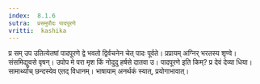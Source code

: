 ```yaml
---
index:  8.1.6
sutra:  प्रसमुपौदः पादपूरणे
vritti:  kashika 
---
```


प्र सम् उप उतित्येतषां पादपूरणे द्वे भवतो द्विर्वचनेन चेत् पादः पूर्वते। प्रप्रायम् अग्निर् भरतस्य शृण्वे। संसमिद्युवसे वृषन्। उपोप मे परा मृश किं नोदुदु हर्षसे दातवा उ। पादपूरणे इति किम्? प्र देवं देव्या धिया। सामार्थ्याच् छन्दस्येव एतद् विधानम्। भाषायाम् अनर्थकं स्यात्, प्रयोगाभावात्।

